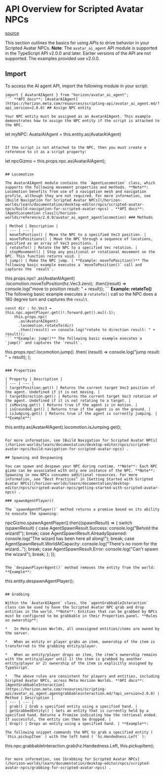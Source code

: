 # API Overview for Scripted Avatar NPCs

[source](https://developers.meta.com/horizon-worlds/learn/documentation/desktop-editor/npcs/scripted-avatar-npcs/api-overview-for-scripted-avatar-npcs)

This section outlines the basics for using APIs to drive behavior in your Scripted Avatar NPCs. **Note**: The `avatar_ai_agent` API module is supported in the TypeScript API v2.0.0 and later. Earlier versions of the API are not supported. The examples provided use v2.0.0.

## Import

To access the AI agent API, import the following module in your script:

```
import { AvatarAIAgent } from "horizon/avatar_ai_agent";
``` **API docs**: [AvatarAIAgent](https://horizon.meta.com/resources/scripting-api/avatar_ai_agent.md/?api_version=2.0.0) ## Assign NPC entity

Your NPC entity must be assigned as an AvatarAIAgent. This example demonstrates how to assign the NPC entity if the script is attached to the NPC.

```
let myNPC: AvatarAIAgent = this.entity.as(AvatarAIAgent)
```

If the script is not attached to the NPC, then you must create a reference to it as a script property:

```
let npcGizmo = this.props.npc.as(AvatarAIAgent);
```

## Locomotion

The AvatarAIAgent module contains the `AgentLocomotion` class, which supports the following movement properties and methods. **Note**: Locomotion benefits from use of a navigation mesh and navigation profile, although they are not required. For more information, see [Build Navigation for Scripted Avatar NPCs](/horizon-worlds/learn/documentation/desktop-editor/npcs/scripted-avatar-npcs/build-navigation-for-scripted-avatar-npcs) . **API docs**: [AgentLocomotion class](/horizon-worlds/reference/2.0.0/avatar_ai_agent_agentlocomotion) ### Methods

| Method | Description |
| --- | --- |
| moveToPostion() | Move the NPC to a specified Vec3 position. |
| moveToPositions() | Move the NPC through a sequence of locations, specified as an array of Vec3 positions. |
| rotateTo() | Rotate the NPC to a specified Vec rotation. |
| stopMovement() | Stop any positional or rotational movement on the NPC. This function returns void. |
| jump() | Make the NPC jump. | **Example: moveToPosition()** The following basic example executes a `moveToPosition()` call and captures the `result`.

```
this.props.npc!
  .as(AvatarAIAgent)
  .locomotion.moveToPosition(hz.Vec3.zero);
  .then((result) => console.log("move to position result: " + result));
``` **Example: rotateTo()** The following basic example executes a `rotateTo()` call so the NPC does a 180 degree turn and captures the `result`.

```
const dir : hz.Vec3 = this.npc.agentPlayer.get()!.forward.get().mul(-1);
    this.props.npc!
      .as(AvatarAIAgent)
      .locomotion.rotateTo(dir)
      .then((result) => console.log("rotate to direction result: " + result));
``` **Example: jump()** The following basic example executes a `jump()` and captures the `result`.

```
this.props.npc!.locomotion.jump()
  .then(
    (result) => console.log("jump result: " + result);
  );
```

### Properties

| Property | Description |
| --- | --- |
| targetPosition.get() | Returns the current target Vec3 position of the agent. Undefined if it is not moving. |
| targetDirection.get() | Returns the current target Vec3 rotation of the agent. Undefined if it is not rotating to a target. |
| isMoving.get() | Returns true if the agent is in motion. |
| isGrounded.get() | Returns true if the agent is on the ground. |
| isJumping.get() | Returns true if the agent is currently jumping. | **Example**:

```
this.entity.as(AvatarAIAgent).locomotion.isJumping.get();
```

For more information, see [Build Navigation for Scripted Avatar NPCs](/horizon-worlds/learn/documentation/desktop-editor/npcs/scripted-avatar-npcs/build-navigation-for-scripted-avatar-npcs) .

## Spawning and Despawning

You can spawn and despawn your NPC during runtime. **Note**: Each NPC gizmo can be associated with only one instance of the NPC. **Note**: Spawning in new NPCs consumes additional resources. For more information, see “Best Practices” in [Getting Started with Scripted Avatar NPCs](/horizon-worlds/learn/documentation/desktop-editor/npcs/scripted-avatar-npcs/getting-started-with-scripted-avatar-npcs) .

### spawnAgentPlayer()

The `spawnAgentPlayer()` method returns a promise based on its ability to execute the spawning:

```
npcGizmo.spawnAgentPlayer().then((spawnResult) => {
  switch (spawnResult) {
    case AgentSpawnResult.Success:
      console.log("Behold the wizard!");
      break;
    case AgentSpawnResult.AlreadySpawned:
      console.log("The wizard has been here all along!");
      break;
    case AgentSpawnResult.WorldAtCapacity:
      console.log("There's no room for the wizard...");
      break;
    case AgentSpawnResult.Error:
      console.log("Can't spawn the wizard");
      break;
  };
});
``` **API docs**: [spawnAgentPlayer](https://horizon.meta.com/resources/scripting-api/avatar_ai_agent.avataraiagent.spawnagentplayer.md/?api_version=2.0.0) ### despawnPlayerAgent()

The `despawnPlayerAgent()` method removes the entity from the world: **Example**:

```
this.entity.despawnAgentPlayer();
``` **API docs**: [despawnAgentPlayer](https://horizon.meta.com/resources/scripting-api/avatar_ai_agent.avataraiagent.despawnagentplayer.md/?api_version=2.0.0) For more information on spawning and despawning, see [Spawning for Scripted Avatar NPCs](/horizon-worlds/learn/documentation/desktop-editor/npcs/scripted-avatar-npcs/spawning-for-scripted-avatar-npcs) .

## Grabbing

Within the `AvatarAIAgent` class, the `agentGrabbableInteraction` class can be used to have the Scripted Avatar NPC grab and drop entities in the world. **Note**: Entities that can be grabbed by NPCs must be configured to be grabbable in their Properties panel. **Rules on ownership**:

*   In Meta Horizon Worlds, all unassigned entities/items are owned by the server.

*   When an entity or player grabs an item, ownership of the item is transferred to the grabbing entity/player.

*   When an entity/player drops an item, the item’s ownership remains with the entity/player until 1) the item is grabbed by another entity/player or 2) ownership of the item is explicitly assigned by TypeScript.

*   The above rules are consistent for players and entities, including Scripted Avatar NPCs, across Meta Horizon Worlds. **API docs**: [AgentGrabbableInteraction](https://horizon.meta.com/resources/scripting-api/avatar_ai_agent.agentgrabbableinteraction.md/?api_version=2.0.0) | Method | Description |
| --- | --- |
| grab() | Grab a specified entity using a specified hand. |
| getGrabbedEntity() | Gets an entity that is currently held by a specified hand. Returns a Promise indicating how the retrieval ended. If successful, the entity can then be dropped. |
| drop() | Drops an entity using a specified hand. | **Example**:

The following snippet commands the NPC to grab a specified entity ( `this.pickupItem` ) with the left hand ( `hz.Handedness.Left` ):

```
this.npc.grabbableInteraction.grab(hz.Handedness.Left, this.pickupItem);
```

For more information, see [Grabbing for Scripted Avatar NPCs](/horizon-worlds/learn/documentation/desktop-editor/npcs/scripted-avatar-npcs/grabbing-for-scripted-avatar-npcs) .

 

 

 

 

 

 

 

 

 

 

 

 

 

 

 

 

 

 

 

 

 

 

 

 

 

 

 

 

 

 

 

 

 

 

 

 

 

 

 

 

 

 

 

 

 

 

 